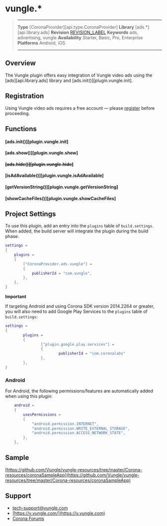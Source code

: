 # vungle.*

> --------------------- ------------------------------------------------------------------------------------------
> __Type__              [CoronaProvider][api.type.CoronaProvider]
> __Library__           [ads.*][api.library.ads]
> __Revision__          [REVISION_LABEL](REVISION_URL)
> __Keywords__          ads, advertising, vungle
> __Availability__		Starter, Basic, Pro, Enterprise
> __Platforms__			Android, iOS
> --------------------- ------------------------------------------------------------------------------------------


## Overview

The Vungle plugin offers easy integration of Vungle video ads using the [ads][api.library.ads] library and [ads.init()][plugin.vungle.init].


## Registration

Using Vungle video ads requires a free account &mdash; please [register](https://v.vungle.com/dashboard/signup) before proceeding.


## Functions

#### [ads.init()][plugin.vungle.init]

#### [ads.show()][plugin.vungle.show]

<s>

#### [ads.hide()][plugin.vungle.hide]

</s>

#### [isAdAvailable()][plugin.vungle.isAdAvailable]

#### [getVersionString()][plugin.vungle.getVersionString]

#### [showCacheFiles()][plugin.vungle.showCacheFiles]


## Project Settings

To use this plugin, add an entry into the `plugins` table of `build.settings`. When added, the build server will integrate the plugin during the build phase.

``````lua
settings =
{
	plugins =
	{
		["CoronaProvider.ads.vungle"] =
		{
			publisherId = "com.vungle",
		},
	},		
}
``````

**Important**

If targeting Android and using Corona SDK version 2014.2264 or greater, you will also need to add Google Play Services to the `plugins` table of `build.settings`:

``````lua
settings =
{
        plugins =
        {
                ["plugin.google.play.services"] =
                {
                        publisherId = "com.coronalabs"
                },
        },
}
``````

### Android

For Android, the following permissions/features are automatically added when using this plugin:

``````lua
	android =
	{
		usesPermissions =
		{
			"android.permission.INTERNET",
			"android.permission.WRITE_EXTERNAL_STORAGE",
			"android.permission.ACCESS_NETWORK_STATE",
		},
	},
``````

## Sample

[https://github.com/Vungle/vungle-resources/tree/master/Corona-resources/coronaSampleApp](https://github.com/Vungle/vungle-resources/tree/master/Corona-resources/coronaSampleApp)

## Support

* [tech-support@vungle.com](mailto://tech-support@vungle.com)
* [https://v.vungle.com/](https://v.vungle.com)
* [Corona Forums](http://forums.coronalabs.com/forum/612-vungle/)
